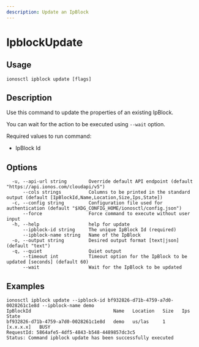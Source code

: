 ```yaml
---
description: Update an IpBlock
---
```


# IpblockUpdate

## Usage

```text
ionosctl ipblock update [flags]
```

## Description

Use this command to update the properties of an existing IpBlock.

You can wait for the action to be executed using `--wait` option.

Required values to run command:

* IpBlock Id

## Options

```text
  -u, --api-url string        Override default API endpoint (default "https://api.ionos.com/cloudapi/v5")
      --cols strings          Columns to be printed in the standard output (default [IpBlockId,Name,Location,Size,Ips,State])
  -c, --config string         Configuration file used for authentication (default "$XDG_CONFIG_HOME/ionosctl/config.json")
      --force                 Force command to execute without user input
  -h, --help                  help for update
      --ipblock-id string     The unique IpBlock Id (required)
      --ipblock-name string   Name of the IpBlock
  -o, --output string         Desired output format [text|json] (default "text")
  -q, --quiet                 Quiet output
      --timeout int           Timeout option for the IpBlock to be updated [seconds] (default 60)
      --wait                  Wait for the IpBlock to be updated
```

## Examples

```text
ionosctl ipblock update --ipblock-id bf932826-d71b-4759-a7d0-0028261c1e8d --ipblock-name demo
IpBlockId                              Name   Location   Size   Ips         State
bf932826-d71b-4759-a7d0-0028261c1e8d   demo   us/las     1      [x.x.x.x]   BUSY
RequestId: 5864afe5-4df5-4843-b548-4489857dc3c5
Status: Command ipblock update has been successfully executed
```

